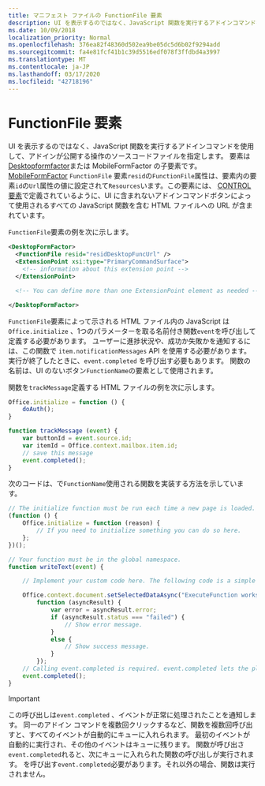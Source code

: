 ```yaml
---
title: マニフェスト ファイルの FunctionFile 要素
description: UI を表示するのではなく、JavaScript 関数を実行するアドインコマンドを使用して、アドインが公開する操作のソースコードファイルを指定します。
ms.date: 10/09/2018
localization_priority: Normal
ms.openlocfilehash: 376ea82f48360d502ea9be05dc5d6b02f9294add
ms.sourcegitcommit: fa4e81fcf41b1c39d5516edf078f3ffdbd4a3997
ms.translationtype: MT
ms.contentlocale: ja-JP
ms.lasthandoff: 03/17/2020
ms.locfileid: "42718196"
---
```

# <a name="functionfile-element"></a>FunctionFile 要素

UI を表示するのではなく、JavaScript 関数を実行するアドインコマンドを使用して、アドインが公開する操作のソースコードファイルを指定します。 要素は[Desktopformfactor](desktopformfactor.md)または MobileFormFactor の子要素です。 [MobileFormFactor](mobileformfactor.md) `FunctionFile` 要素`resid`の`FunctionFile`属性は、要素内の要素`id`の`Url`属性の値に設定されて`Resources`います。この要素には、 [CONTROL 要素](control.md)で定義されているように、UI に含まれないアドインコマンドボタンによって使用されるすべての JavaScript 関数を含む HTML ファイルへの URL が含まれています。

`FunctionFile`要素の例を次に示します。

```XML
<DesktopFormFactor>
  <FunctionFile resid="residDesktopFuncUrl" />
  <ExtensionPoint xsi:type="PrimaryCommandSurface">
    <!-- information about this extension point -->
  </ExtensionPoint>

  <!-- You can define more than one ExtensionPoint element as needed -->

</DesktopFormFactor>
```

`FunctionFile`要素によって示される HTML ファイル内の JavaScript は`Office.initialize` 、1つのパラメーターを取る名前付き関数`event`を呼び出して定義する必要があります。 ユーザーに進捗状況や、成功か失敗かを通知するには、この関数で `item.notificationMessages` API を使用する必要があります。 実行が終了したときに、`event.completed` を呼び出す必要もあります。 関数の名前は、UI のないボタン`FunctionName`の要素として使用されます。

関数を`trackMessage`定義する HTML ファイルの例を次に示します。

```js
Office.initialize = function () {
    doAuth();
}

function trackMessage (event) {
    var buttonId = event.source.id;    
    var itemId = Office.context.mailbox.item.id;
    // save this message
    event.completed();
}
```

次のコードは、で`FunctionName`使用される関数を実装する方法を示しています。

```js
// The initialize function must be run each time a new page is loaded.
(function () {
    Office.initialize = function (reason) {
        // If you need to initialize something you can do so here.
    };
})();

// Your function must be in the global namespace.
function writeText(event) {

    // Implement your custom code here. The following code is a simple example.

    Office.context.document.setSelectedDataAsync("ExecuteFunction works. Button ID=" + event.source.id,
        function (asyncResult) {
            var error = asyncResult.error;
            if (asyncResult.status === "failed") {
                // Show error message.
            }
            else {
                // Show success message.
            }
        });
    // Calling event.completed is required. event.completed lets the platform know that processing has completed.
    event.completed();
}
```

> [!IMPORTANT]
> この呼び出しは`event.completed` 、イベントが正常に処理されたことを通知します。 同一のアドイン コマンドを複数回クリックするなど、関数を複数回呼び出すと、すべてのイベントが自動的にキューに入れられます。 最初のイベントが自動的に実行され、その他のイベントはキューに残ります。 関数が呼び出さ`event.completed`れると、次にキューに入れられた関数の呼び出しが実行されます。 を呼び出す`event.completed`必要があります。それ以外の場合、関数は実行されません。
